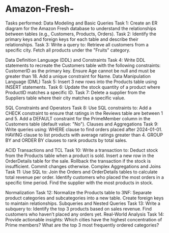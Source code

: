 # Amazon-Fresh-


Tasks performed:
Data Modeling and Basic Queries
Task 1: Create an ER diagram for the Amazon Fresh database to understand the relationships between tables (e.g., Customers, Products, Orders).
Task 2: Identify the primary keys and foreign keys for each table and describe their relationships.
Task 3: Write a query to:
Retrieve all customers from a specific city.
Fetch all products under the "Fruits" category.

Data Definition Language (DDL) and Constraints
Task 4: Write DDL statements to recreate the Customers table with the following constraints:
CustomerID as the primary key.
Ensure Age cannot be null and must be greater than 18.
Add a unique constraint for Name.
Data Manipulation Language (DML)
Task 5: Insert 3 new rows into the Products table using INSERT statements.
Task 6: Update the stock quantity of a product where ProductID matches a specific ID.
Task 7: Delete a supplier from the Suppliers table where their city matches a specific value.


SQL Constraints and Operators
Task 8: Use SQL constraints to:
Add a CHECK constraint to ensure that ratings in the Reviews table are between 1 and 5.
Add a DEFAULT constraint for the PrimeMember column in the Customers table (default value: "No").
Clauses and Aggregations
Task 9: Write queries using:
WHERE clause to find orders placed after 2024-01-01.
HAVING clause to list products with average ratings greater than 4.
GROUP BY and ORDER BY clauses to rank products by total sales.

ACID Transactions and TCL
Task 10: Write a transaction to:
Deduct stock from the Products table when a product is sold.
Insert a new row in the OrderDetails table for the sale.
Rollback the transaction if the stock is insufficient.
Commit changes otherwise.
Complex Aggregations and Joins
Task 11: Use SQL to:
Join the Orders and OrderDetails tables to calculate total revenue per order.
Identify customers who placed the most orders in a specific time period.
Find the supplier with the most products in stock.

Normalization
Task 12: Normalize the Products table to 3NF:
Separate product categories and subcategories into a new table.
Create foreign keys to maintain relationships.
Subqueries and Nested Queries
Task 13: Write a subquery to:
Identify the top 3 products based on sales revenue.
Find customers who haven’t placed any orders yet.
Real-World Analysis
Task 14: Provide actionable insights:
Which cities have the highest concentration of Prime members?
What are the top 3 most frequently ordered categories?
